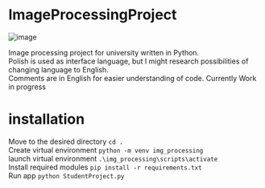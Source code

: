 # ImageProcessingProject
![image](https://user-images.githubusercontent.com/35972878/116554611-af863d00-a8fb-11eb-92af-c6d54d294c65.png)

 Image processing project for university written in Python.  
 Polish is used as interface language, but I might research possibilities of changing language to English.  
 Comments are in English for easier understanding of code.
 Currently Work in progress

# installation
Move to the desired directory `cd .`  
Create virtual environment `python -m venv img_processing`  
launch virtual environment `.\img_processing\scripts\activate`  
Install required modules `pip install -r requirements.txt`  
Run app `python StudentProject.py`
